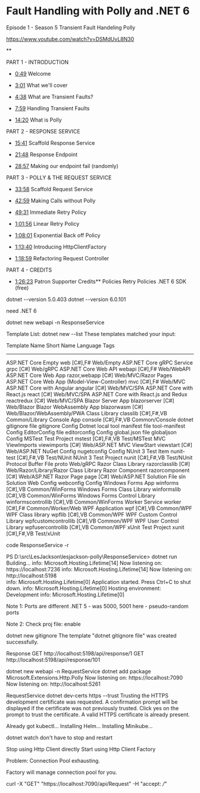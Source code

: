 # Fault Handling with Polly and .NET 6
Episode 1 - Season 5
Transient Fault Handeling Polly

https://www.youtube.com/watch?v=DSMdUvL8N30

**

PART 1 - INTRODUCTION

- [<ins>0:49</ins>](https://www.youtube.com/watch?v=DSMdUvL8N30&t=49s) Welcome

- [<ins>3:01</ins>](https://www.youtube.com/watch?v=DSMdUvL8N30&t=181s) What we'll cover

- [<ins>4:38</ins>](https://www.youtube.com/watch?v=DSMdUvL8N30&t=278s) What are Transient Faults?

- [<ins>7:59</ins>](https://www.youtube.com/watch?v=DSMdUvL8N30&t=479s) Handling Transient Faults

- [<ins>14:20</ins>](https://www.youtube.com/watch?v=DSMdUvL8N30&t=860s) What is Polly

  

PART 2 - RESPONSE SERVICE

- [<ins>15:41</ins>](https://www.youtube.com/watch?v=DSMdUvL8N30&t=941s) Scaffold Response Service

- [<ins>21:48</ins>](https://www.youtube.com/watch?v=DSMdUvL8N30&t=1308s) Response Endpoint

- [<ins>28:57</ins>](https://www.youtube.com/watch?v=DSMdUvL8N30&t=1737s) Making our endpoint fail (randomly)

  

PART 3 - POLLY & THE REQUEST SERVICE

- [<ins>33:58</ins>](https://www.youtube.com/watch?v=DSMdUvL8N30&t=2038s) Scaffold Request Service

- [<ins>42:59</ins>](https://www.youtube.com/watch?v=DSMdUvL8N30&t=2579s) Making Calls without Polly

- [<ins>49:31</ins>](https://www.youtube.com/watch?v=DSMdUvL8N30&t=2971s) Immediate Retry Policy

- [<ins>1:01:56</ins>](https://www.youtube.com/watch?v=DSMdUvL8N30&t=3716s) Linear Retry Policy

- [<ins>1:08:01</ins>](https://www.youtube.com/watch?v=DSMdUvL8N30&t=4081s) Exponential Back off Policy

- [<ins>1:13:40</ins>](https://www.youtube.com/watch?v=DSMdUvL8N30&t=4420s) Introducing HttpClientFactory

- [<ins>1:18:59</ins>](https://www.youtube.com/watch?v=DSMdUvL8N30&t=4739s) Refactoring Request Controller

  

PART 4 - CREDITS

- [<ins>1:26:23</ins>](https://www.youtube.com/watch?v=DSMdUvL8N30&t=5183s) Patron Supporter Credits**
Policies
Retry Policies
.NET 6 SDK (free)

dotnet --version
5.0.403
dotnet --version
6.0.101

need .NET 6

dotnet new webapi -n ResponseService

Template List: 
dotnet new --list
These templates matched your input: 

Template Name                                 Short Name           Language    Tags
--------------------------------------------  -------------------  ----------  -------------------------------------
ASP.NET Core Empty                            web                  [C#],F#     Web/Empty
ASP.NET Core gRPC Service                     grpc                 [C#]        Web/gRPC
ASP.NET Core Web API                          webapi               [C#],F#     Web/WebAPI
ASP.NET Core Web App                          razor,webapp         [C#]        Web/MVC/Razor Pages
ASP.NET Core Web App (Model-View-Controller)  mvc                  [C#],F#     Web/MVC
ASP.NET Core with Angular                     angular              [C#]        Web/MVC/SPA
ASP.NET Core with React.js                    react                [C#]        Web/MVC/SPA
ASP.NET Core with React.js and Redux          reactredux           [C#]        Web/MVC/SPA
Blazor Server App                             blazorserver         [C#]        Web/Blazor
Blazor WebAssembly App                        blazorwasm           [C#]        Web/Blazor/WebAssembly/PWA
Class Library                                 classlib             [C#],F#,VB  Common/Library
Console App                                   console              [C#],F#,VB  Common/Console
dotnet gitignore file                         gitignore                        Config
Dotnet local tool manifest file               tool-manifest                    Config
EditorConfig file                             editorconfig                     Config
global.json file                              globaljson                       Config
MSTest Test Project                           mstest               [C#],F#,VB  Test/MSTest
MVC ViewImports                               viewimports          [C#]        Web/ASP.NET
MVC ViewStart                                 viewstart            [C#]        Web/ASP.NET
NuGet Config                                  nugetconfig                      Config
NUnit 3 Test Item                             nunit-test           [C#],F#,VB  Test/NUnit
NUnit 3 Test Project                          nunit                [C#],F#,VB  Test/NUnit
Protocol Buffer File                          proto                            Web/gRPC
Razor Class Library                           razorclasslib        [C#]        Web/Razor/Library/Razor Class Library
Razor Component                               razorcomponent       [C#]        Web/ASP.NET
Razor Page                                    page                 [C#]        Web/ASP.NET
Solution File                                 sln                              Solution
Web Config                                    webconfig                        Config
Windows Forms App                             winforms             [C#],VB     Common/WinForms
Windows Forms Class Library                   winformslib          [C#],VB     Common/WinForms
Windows Forms Control Library                 winformscontrollib   [C#],VB     Common/WinForms
Worker Service                                worker               [C#],F#     Common/Worker/Web
WPF Application                               wpf                  [C#],VB     Common/WPF
WPF Class library                             wpflib               [C#],VB     Common/WPF
WPF Custom Control Library                    wpfcustomcontrollib  [C#],VB     Common/WPF
WPF User Control Library                      wpfusercontrollib    [C#],VB     Common/WPF
xUnit Test Project                            xunit                [C#],F#,VB  Test/xUnit

code ResponseService -r

PS D:\src\LesJackson\lesjackson-polly\ResponseService> dotnet run
Building...
info: Microsoft.Hosting.Lifetime[14]
      Now listening on: https://localhost:7236
info: Microsoft.Hosting.Lifetime[14]
      Now listening on: http://localhost:5198        
info: Microsoft.Hosting.Lifetime[0]
      Application started. Press Ctrl+C to shut down.
info: Microsoft.Hosting.Lifetime[0]
      Hosting environment: Development
info: Microsoft.Hosting.Lifetime[0]

Note 1: Ports are different 
.NET 5 - was 5000, 5001
here - pseudo-random ports

Note 2:
Check proj file:
<Nullable>enable</Nullable>

dotnet new gitignore
The template "dotnet gitignore file" was created successfully.

Response
GET
http://localhost:5198/api/response/1
GET
http://localhost:5198/api/response/101



dotnet new webapi -n RequestService
dotnet add package Microsoft.Extensions.Http.Polly
Now listening on: https://localhost:7090
Now listening on: http://localhost:5261


RequestService
dotnet dev-certs https --trust
Trusting the HTTPS development certificate was requested. A confirmation prompt will be displayed if the certificate was not previously trusted. Click yes on the prompt to trust the certificate.
A valid HTTPS certificate is already present.

Already got kubectl...
Installing Helm...
Installing Minikube…



dotnet watch 
don't have to stop and restart


Stop using Http Client directly
Start using Http Client Factory

Problem: Connection Pool exhausting.

Factory will manage connection pool for you.

curl -X "GET" "https://localhost:7090/api/Request" -H "accept: */*"



